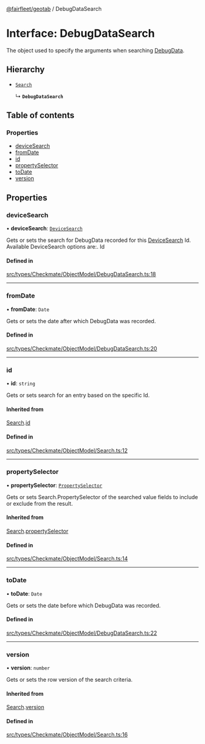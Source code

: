 [@fairfleet/geotab](../README.md) / DebugDataSearch

# Interface: DebugDataSearch

The object used to specify the arguments when searching
 [DebugData](DebugData.md).

## Hierarchy

- [`Search`](Search.md)

  ↳ **`DebugDataSearch`**

## Table of contents

### Properties

- [deviceSearch](DebugDataSearch.md#devicesearch)
- [fromDate](DebugDataSearch.md#fromdate)
- [id](DebugDataSearch.md#id)
- [propertySelector](DebugDataSearch.md#propertyselector)
- [toDate](DebugDataSearch.md#todate)
- [version](DebugDataSearch.md#version)

## Properties

### deviceSearch

• **deviceSearch**: [`DeviceSearch`](DeviceSearch.md)

Gets or sets the search for DebugData recorded for this [DeviceSearch](DeviceSearch.md) Id.
 Available DeviceSearch options are:.
 <list><item><description>Id</description></item></list>

#### Defined in

[src/types/Checkmate/ObjectModel/DebugDataSearch.ts:18](https://github.com/fairfleet/geotab/blob/b682f10/src/types/Checkmate/ObjectModel/DebugDataSearch.ts#L18)

___

### fromDate

• **fromDate**: `Date`

Gets or sets the date after which DebugData was recorded.

#### Defined in

[src/types/Checkmate/ObjectModel/DebugDataSearch.ts:20](https://github.com/fairfleet/geotab/blob/b682f10/src/types/Checkmate/ObjectModel/DebugDataSearch.ts#L20)

___

### id

• **id**: `string`

Gets or sets search for an entry based on the specific Id.

#### Inherited from

[Search](Search.md).[id](Search.md#id)

#### Defined in

[src/types/Checkmate/ObjectModel/Search.ts:12](https://github.com/fairfleet/geotab/blob/b682f10/src/types/Checkmate/ObjectModel/Search.ts#L12)

___

### propertySelector

• **propertySelector**: [`PropertySelector`](PropertySelector.md)

Gets or sets Search.PropertySelector of the searched value fields to include or exclude from the result.

#### Inherited from

[Search](Search.md).[propertySelector](Search.md#propertyselector)

#### Defined in

[src/types/Checkmate/ObjectModel/Search.ts:14](https://github.com/fairfleet/geotab/blob/b682f10/src/types/Checkmate/ObjectModel/Search.ts#L14)

___

### toDate

• **toDate**: `Date`

Gets or sets the date before which DebugData was recorded.

#### Defined in

[src/types/Checkmate/ObjectModel/DebugDataSearch.ts:22](https://github.com/fairfleet/geotab/blob/b682f10/src/types/Checkmate/ObjectModel/DebugDataSearch.ts#L22)

___

### version

• **version**: `number`

Gets or sets the row version of the search criteria.

#### Inherited from

[Search](Search.md).[version](Search.md#version)

#### Defined in

[src/types/Checkmate/ObjectModel/Search.ts:16](https://github.com/fairfleet/geotab/blob/b682f10/src/types/Checkmate/ObjectModel/Search.ts#L16)
